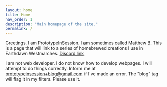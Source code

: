 ```yaml
---
layout: home
title: Home
nav_order: 1
description: "Main homepage of the site."
permalink: /
---
```



Greetings. I am PrototypeInSession. I am sometimes called Matthew B. This is a page that will link to a series of homebrewed creations I use in Earthdawn Westmarches. [Discord link](https://discord.gg/jrZRFeR5wr)

I am not web developer. I do not know how to develop webpages. I will attempt to do things correctly. Inform me at prototypeinsession+blog@gmail.com if I've made an error. The "blog" tag will flag it in my filters. Please use it.

